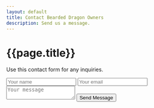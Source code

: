 ```yaml
---
layout: default
title: Contact Bearded Dragon Owners
description: Send us a message.
---
```


<!-- CONTACT -->
<h1>{{page.title}}</h1>
<div>
    <p>Use this contact form for any inquiries.</p>
    <form class="contact-form" action="https://formspree.io/mnqzkvyq" method="POST">
        <input type="text" name="fname" placeholder="Your name">
        <input type="text" name="_replyto" placeholder="Your email">
        <textarea name="message" placeholder="Your message"></textarea>
        <button type="submit">Send Message</button>
    </form>
</div>
